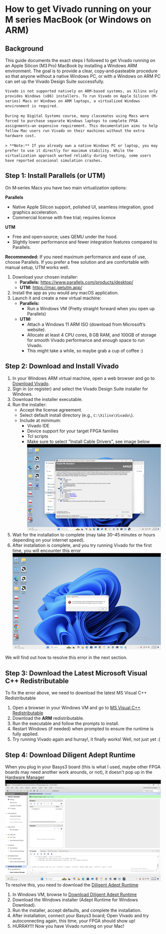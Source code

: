 # How to get Vivado running on your M series MacBook (or Windows on ARM)

## Background

This guide documents the exact steps I followed to get Vivado running on an Apple Silicon (M3 Pro) MacBook by installing a Windows ARM environment. The goal is to provide a clear, copy‑and‑pasteable procedure so that anyone without a native Windows PC, or with a Windows on ARM PC can set up the Vivado Design Suite successfully.

```
Vivado is not supported natively on ARM-based systems, as Xilinx only provides Windows (x86) installers. To run Vivado on Apple Silicon (M-series) Macs or Windows on ARM laptops, a virtualized Windows environment is required.

During my Digital Systems course, many classmates using Macs were forced to purchase separate Windows laptops to complete FPGA assignments—an expensive requirement. This documentation aims to help fellow Mac users run Vivado on their machines without the extra hardware cost.

> **Note:** If you already own a native Windows PC or laptop, you may prefer to use it directly for maximum stability. While the virtualization approach worked reliably during testing, some users have reported occasional simulation crashes.
```


## Step 1: Install Parallels (or UTM)

On M‑series Macs you have two main virtualization options:

**Parallels**  
- Native Apple Silicon support, polished UI, seamless integration, good graphics acceleration.  
- Commercial license with free trial; requires licence

**UTM**  
- Free and open‑source; uses QEMU under the hood.  
- Slightly lower performance and fewer integration features compared to Parallels.

**Recommended:** If you need maximum performance and ease of use, choose Parallels. If you prefer a free solution and are comfortable with manual setup, UTM works well.

1. Download your chosen installer:
   - **Parallels:** https://www.parallels.com/products/desktop/  
   - **UTM:** https://mac.getutm.app/
2. Install the app as you would any macOS application.
3. Launch it and create a new virtual machine:
   - **Parallels:**
        - Run a Windows VM (Pretty straight forward when you open up Parallels)
   - **UTM:**
        - Attach a Windows 11 ARM ISO (download from Microsoft’s website).
        - Allocate at least 4 CPU cores, 8 GB RAM, and 100GB of storage for smooth Vivado performance and enough space to run Vivado.
        - This might take a while, so maybe grab a cup of coffee :)

## Step 2: Download and Install Vivado

1. In your Windows ARM virtual machine, open a web browser and go to [Download Vivado](https://www.xilinx.com/support/download/index.html/content/xilinx/en/downloadNav/vivado-design-tools/2024-2.html).  
2. Sign in (or register) and select the Vivado Design Suite installer for Windows.  
3. Download the installer executable.
4. Run the installer:
   - Accept the license agreement.
   - Select default install directory (e.g., `C:\Xilinx\Vivado\`).
   - Include at minimum:
     - Vivado IDE
     - Device support for your target FPGA families
     - Tcl scripts
     - Make sure to select "Install Cable Drivers", see image below
![Image of Vivado Installer Wizard](/assets/vivado_drivers.png)
5. Wait for the installation to complete (may take 30–45 minutes or hours depending on your internet speed).
6. After installation is complete, and you try running Vivado for the first time, you will encounter this error
![Image of System Error](/assets/vvgl_system_error.png)

We will find out how to resolve this error in the next section.

## Step 3: Download the Latest Microsoft Visual C++ Redistributable

To fix the error above, we need to download the latest MS Visual C++ Redistributable

1. Open a browser in your Windows VM and go to [MS Visual C++ Redistributable](https://learn.microsoft.com/en-us/cpp/windows/latest-supported-vc-redist?view=msvc-170)  
2. Download the **ARM** redistributable.
3. Run the executable and follow the prompts to install.
4. Restart Windows (if needed) when prompted to ensure the runtime is fully applied.
5. Try running Vivado again and hurray!, it finally works! Well, not just yet :(

## Step 4: Download Diligent Adept Runtime

When you plug in your Basys3 board (this is what I used, maybe other FPGA boards may need another work arounds, or not), it doesn't pop up in the Hardware Manager 
![No Connected Hardware](/assets/no_hardware_target.png)
To resolve this, you need to download the [Diligent Adept Runtime](https://digilent.com/reference/software/adept/start?redirect=1#software_downloads)

1. In Windows VM, browse to [Download Diligent Adept Runtime](https://digilent.com/reference/software/adept/start?redirect=1#software_downloads) 
2. Download the Windows installer (Adept Runtime for Windows Download).
3. Run the installer, accept defaults, and complete the installation.
4. After installation, connect your Basys3 board; Open Vivado and try autoconnecting again, this time, your FPGA should show up! 
5. HURRAY!!! Now you have Vivado running on your Mac!